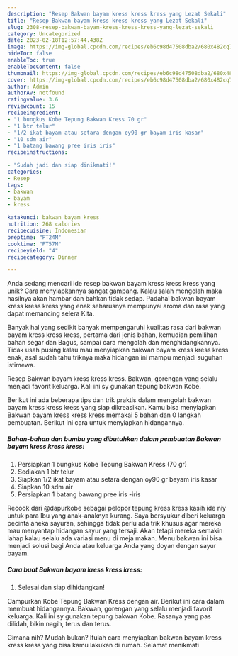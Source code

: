 ```yaml
---
description: "Resep Bakwan bayam kress kress kress yang Lezat Sekali"
title: "Resep Bakwan bayam kress kress kress yang Lezat Sekali"
slug: 2308-resep-bakwan-bayam-kress-kress-kress-yang-lezat-sekali
category: Uncategorized
date: 2023-02-18T12:57:44.438Z
image: https://img-global.cpcdn.com/recipes/eb6c98d47508dba2/680x482cq70/bakwan-bayam-kress-kress-kress-foto-resep-utama.jpg
hideToc: false
enableToc: true
enableTocContent: false
thumbnail: https://img-global.cpcdn.com/recipes/eb6c98d47508dba2/680x482cq70/bakwan-bayam-kress-kress-kress-foto-resep-utama.jpg
cover: https://img-global.cpcdn.com/recipes/eb6c98d47508dba2/680x482cq70/bakwan-bayam-kress-kress-kress-foto-resep-utama.jpg
author: Admin
authorAv: notfound
ratingvalue: 3.6
reviewcount: 15
recipeingredient:
- "1 bungkus Kobe Tepung Bakwan Kress 70 gr"
- "1 btr telur"
- "1/2 ikat bayam atau setara dengan oy90 gr bayam iris kasar"
- "10 sdm air"
- "1 batang bawang pree iris iris"
recipeinstructions:

- "Sudah jadi dan siap dinikmati!"
categories:
- Resep
tags:
- bakwan
- bayam
- kress

katakunci: bakwan bayam kress 
nutrition: 268 calories
recipecuisine: Indonesian
preptime: "PT24M"
cooktime: "PT57M"
recipeyield: "4"
recipecategory: Dinner

---
```





Anda sedang mencari ide resep bakwan bayam kress kress kress yang unik? Cara menyiapkannya sangat gampang. Kalau salah mengolah maka hasilnya akan hambar dan bahkan tidak sedap. Padahal bakwan bayam kress kress kress yang enak seharusnya mempunyai aroma dan rasa yang dapat memancing selera Kita.





Banyak hal yang sedikit banyak mempengaruhi kualitas rasa dari bakwan bayam kress kress kress, pertama dari jenis bahan, kemudian pemilihan bahan segar dan Bagus, sampai cara mengolah dan menghidangkannya. Tidak usah pusing kalau mau menyiapkan bakwan bayam kress kress kress enak,      asal sudah tahu triknya maka hidangan ini mampu menjadi suguhan istimewa.














Resep Bakwan bayam kress kress kress. Bakwan, gorengan yang selalu menjadi favorit keluarga. Kali ini sy gunakan tepung bakwan Kobe.






Berikut ini ada beberapa tips dan trik praktis dalam mengolah bakwan bayam kress kress kress yang siap dikreasikan. Kamu bisa menyiapkan Bakwan bayam kress kress kress memakai 5 bahan dan 0 langkah pembuatan. Berikut ini cara untuk menyiapkan hidangannya.

<!--inarticleads1-->

##### Bahan-bahan dan bumbu yang dibutuhkan dalam pembuatan Bakwan bayam kress kress kress:

1. Persiapkan 1 bungkus Kobe Tepung Bakwan Kress (70 gr)
1. Sediakan 1 btr telur
1. Siapkan 1/2 ikat bayam atau setara dengan oy90 gr bayam iris kasar
1. Siapkan 10 sdm air
1. Persiapkan 1 batang bawang pree iris -iris


Recook dari @dapurkobe sebagai pelopor tepung kress kress kasih ide niy untuk para Ibu yang anak-anaknya kurang. Saya bersyukur diberi keluarga pecinta aneka sayuran, sehingga tidak perlu ada trik khusus agar mereka mau menyantap hidangan sayur yang tersaji. Akan tetapi mereka semakin lahap kalau selalu ada variasi menu di meja makan. Menu bakwan ini bisa menjadi solusi bagi Anda atau keluarga Anda yang doyan dengan sayur bayam. 

<!--inarticleads2-->

##### Cara buat Bakwan bayam kress kress kress:


1. Selesai dan siap dihidangkan!

Campurkan Kobe Tepung Bakwan Kress dengan air. Berikut ini cara dalam membuat hidangannya. Bakwan, gorengan yang selalu menjadi favorit keluarga. Kali ini sy gunakan tepung bakwan Kobe. Rasanya yang pas dilidah, bikin nagih, terus dan terus. 

Gimana nih? Mudah bukan? Itulah cara menyiapkan bakwan bayam kress kress kress yang bisa kamu lakukan di rumah. Selamat menikmati
